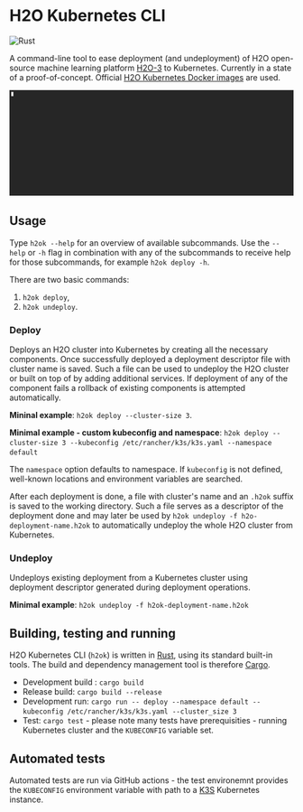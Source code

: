 # H2O Kubernetes CLI

![Rust](https://github.com/h2oai/h2o-kubernetes/workflows/Rust/badge.svg)

A command-line tool to ease deployment (and undeployment) of H2O open-source machine learning platform [H2O-3](https://github.com/h2oai/h2o-3) to Kubernetes. Currently in a state of a proof-of-concept. Official [H2O Kubernetes Docker images](https://hub.docker.com/r/h2oai/h2o-open-source-k8s) are used.

![H2O Usage in console](h2ok.gif)

## Usage
Type `h2ok --help` for an overview of available subcommands. Use the `--help` or `-h` flag in combination with any of the subcommands to receive help for those subcommands, for example `h2ok deploy -h`.

There are two basic commands:
1. `h2ok deploy`,
1. `h2ok undeploy`.

### Deploy
Deploys an H2O cluster into Kubernetes by creating all the necessary components. Once successfully deployed a deployment descriptor file with cluster name is saved. Such a file can be used to undeploy the H2O cluster or built on top of by adding additional services.
If deployment of any of the component fails a rollback of existing components is attempted automatically.
 
**Mininal example**: `h2ok deploy --cluster-size 3`.

**Minimal example - custom kubeconfig and namespace**: `h2ok deploy --cluster-size 3 --kubeconfig /etc/rancher/k3s/k3s.yaml --namespace default`

The `namespace` option defaults to namespace. If `kubeconfig` is not defined, well-known locations and environment variables are searched.

After each deployment is done, a file with cluster's name and an `.h2ok` suffix is saved to the working directory. Such a file serves as a descriptor of the deployment done and may later be used by `h2ok undeploy -f h2o-deployment-name.h2ok` to automatically undeploy the whole H2O cluster from Kubernetes.

### Undeploy
Undeploys existing deployment from a Kubernetes cluster using deployment descriptor generated during deployment operations.

**Minimal example**: `h2ok undeploy -f h2ok-deployment-name.h2ok`

## Building, testing and running

H2O Kubernetes CLI (`h2ok`) is written in [Rust](https://www.rust-lang.org/), using its standard built-in tools. The build and dependency management tool is therefore [Cargo](https://crates.io/).

- Development build : `cargo build`
- Release build: `cargo build --release`
- Development run: `cargo run -- deploy --namespace default --kubeconfig /etc/rancher/k3s/k3s.yaml --cluster_size 3`
- Test: `cargo test` - please note many tests have prerequisities - running Kubernetes cluster and the `KUBECONFIG` variable set.

## Automated tests
Automated tests are run via GitHub actions - the test environemnt provides the `KUBECONFIG` environment variable with path to a [K3S](https://k3s.io/) Kubernetes instance.
